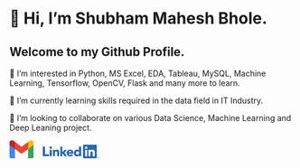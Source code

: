 <h1><b>👋 Hi, I’m Shubham Mahesh Bhole.</b></h1>
   <h2><b>Welcome to my Github Profile.</b></h2>
 
      
 👀 I’m interested in Python, MS Excel, EDA, Tableau, MySQL, Machine Learning, Tensorflow, OpenCV, Flask and many more to learn.
 
 🌱 I’m currently learning skills required in the data field in IT Industry.
 
 💞️ I’m looking to collaborate on various Data Science, Machine Learning and Deep Leaning project.
 
  [![Mail](./images/gmail.png)](mailto:shubhambhole81@gmail.com)&nbsp;&nbsp;&nbsp;&nbsp;[![Linkedin](./images/linkedin.png)](https://www.linkedin.com/in/shubhambhole/)
  
  
<!---
shubhambhole81/shubhambhole81 is a ✨ special ✨ repository because its `README.md` (this file) appears on your GitHub profile.
You can click the Preview link to take a look at your changes.
--->
